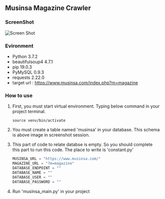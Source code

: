 ## Musinsa Magazine Crawler

### ScreenShot
![Screen Shot](https://user-images.githubusercontent.com/48513360/59121173-55400400-8992-11e9-9cc9-a2695079ff94.png)

### Evironment 
- Python         3.7.2
- beautifulsoup4 4.7.1  
- pip            19.0.3  
- PyMySQL        0.9.3  
- requests       2.22.0 
- target url : https://www.musinsa.com/index.php?m=magazine

### How to use
1. First, you must start virtual environment. Typing below command in your project terminal.
    ```shell
    source venv/bin/activate
    ```
2. You must create a table named 'musinsa' in your database. This schema is above image in screenshot session.

3. This part of code to relate databse is empty. So you should complete this part to run this code. The place to write is 'constant.py'
    ```python
    MUSINSA_URL = "https://www.musinsa.com/"
    MAGAZINE_URL = "?m=magazine"
    DATABASE_ENDPOINT = ""
    DATABASE_NAME = ""
    DATABASE_USER = ""
    DATABASE_PASSWORD = ""
    ```

4. Run 'musinsa_main.py' in your project 

